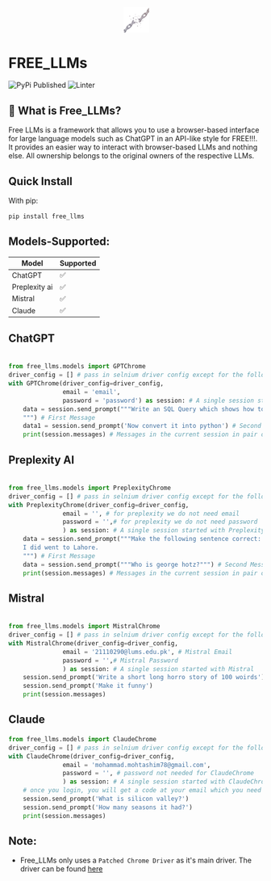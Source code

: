 <div align="center">
 <img src="https://github.com/keenborder786/free_llms/blob/ea08f8ef5ae33e57aaff18f28568df426a354a4c/assets/logo.jpeg" alt="Logo" width="10%">
</div>

# FREE_LLMs

![PyPi Published](https://github.com/keenborder786/free_llms/actions/workflows/python-publish.yml/badge.svg?event=release)
![Linter](https://github.com/keenborder786/free_llms/actions/workflows/linter.yml/badge.svg?event=push)

## 🤔 What is Free_LLMs?

Free LLMs is a framework that allows you to use a browser-based interface for large language models such as ChatGPT in an API-like style for FREE!!!. It provides an easier way to interact with browser-based LLMs and nothing else. All ownership belongs to the original owners of the respective LLMs.

## Quick Install

With pip:
```bash
pip install free_llms
```

## Models-Supported:

| Model              | Supported | 
| ------------------ | ------------------------- | 
| ChatGPT            | ✅                        |
| Preplexity ai      | ✅           | 
| Mistral            | ✅           | 
| Claude               | ✅           |



## ChatGPT

```python

from free_llms.models import GPTChrome
driver_config = [] # pass in selnium driver config except for the following ["--disable-gpu", f"--window-size=1920,1080"]
with GPTChrome(driver_config=driver_config,
               email = 'email',
               password = 'password') as session: # A single session started with ChartGPT
    data = session.send_prompt("""Write an SQL Query which shows how to get third highest salary
    """) # First Message
    data1 = session.send_prompt('Now convert it into python') # Second message
    print(session.messages) # Messages in the current session in pair of <Human,AI>
```


## Preplexity AI 

```python

from free_llms.models import PreplexityChrome
driver_config = [] # pass in selnium driver config except for the following ["--disable-gpu", f"--window-size=1920,1080"]
with PreplexityChrome(driver_config=driver_config,
               email = '', # for preplexity we do not need email
               password = '',# for preplexity we do not need password
               ) as session: # A single session started with Preplexity
    data = session.send_prompt("""Make the following sentence correct:
    I did went to Lahore.                           
    """) # First Message
    data = session.send_prompt("""Who is george hotz?""") # Second Message, right now each message is independent in preplexity ai
    print(session.messages) # Messages in the current session in pair of <Human,AI>

```


## Mistral

```python

from free_llms.models import MistralChrome
driver_config = [] # pass in selnium driver config except for the following ["--disable-gpu", f"--window-size=1920,1080"]
with MistralChrome(driver_config=driver_config,
               email = '21110290@lums.edu.pk', # Mistral Email
               password = '',# Mistral Password
               ) as session: # A single session started with Mistral
    session.send_prompt('Write a short long horro story of 100 woirds')
    session.send_prompt('Make it funny')
    print(session.messages)
```


## Claude

```python
from free_llms.models import ClaudeChrome
driver_config = [] # pass in selnium driver config except for the following ["--disable-gpu", f"--window-size=1920,1080"]
with ClaudeChrome(driver_config=driver_config,
               email = 'mohammad.mohtashim78@gmail.com',
               password = '', # password not needed for ClaudeChrome
               ) as session: # A single session started with ClaudeChrome
    # once you login, you will get a code at your email which you need to type in
    session.send_prompt('What is silicon valley?')
    session.send_prompt('How many seasons it had?')
    print(session.messages)

```


## Note:

- Free_LLMs only uses a `Patched Chrome Driver` as it's main driver. The driver can be found [here](https://github.com/ultrafunkamsterdam/undetected-chromedriver/tree/master)